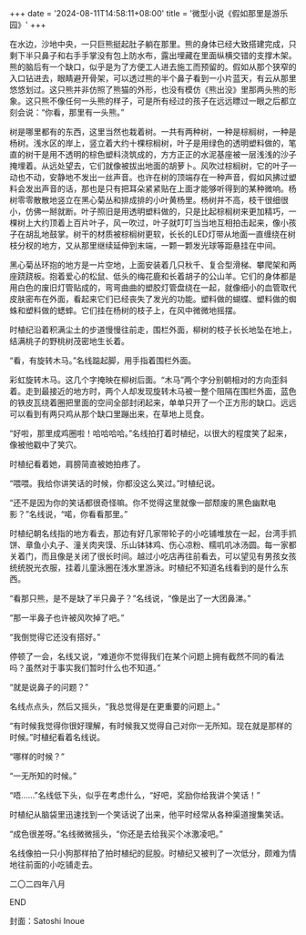 +++
date = '2024-08-11T14:58:11+08:00'
title = '微型小说《假如那里是游乐园》'
+++

在水边，沙地中央，一只巨熊挺起肚子躺在那里。熊的身体已经大致搭建完成，只剩下半只鼻子和右手手掌没有包上防水布，露出埋藏在里面纵横交错的支撑木架。熊的脑后有一个缺口，似乎是为了方便工人进去施工而预留的。假如从那个狭窄的入口钻进去，眼睛避开骨架，可以透过熊的半个鼻子看到一小片蓝天，有云从那里悠悠划过。这只熊并非仿照了熊猫的外形，也没有模仿《熊出没》里那两头熊的形象。这只熊不像任何一头熊的样子，可是所有经过的孩子在远远瞟过一眼之后都立刻会说：“你看，那里有一头熊。”

树是哪里都有的东西，这里当然也栽着树。一共有两种树，一种是棕榈树，一种是杨树。浅水区的岸上，竖立着大约十棵棕榈树，叶子是用绿色的透明塑料做的，笔直的树干是用不透明的棕色塑料浇筑成的，方方正正的水泥基座被一层浅浅的沙子掩埋着。从远处望去，它们就像被拔出地面的胡萝卜。风吹过棕榈树，它的叶子一动也不动，安静地不发出一丝声音。也许在树的顶端存在一种声音，假如风拂过塑料会发出声音的话，那也是只有把耳朵紧紧贴在上面才能够听得到的某种微响。杨树零零散散地竖立在黑心菊丛和排成排的小叶黄杨里。杨树并不高，枝干很细很小，仿佛一掰就断。叶子照旧是用透明塑料做的，只是比起棕榈树来更加精巧，一棵树上大约顶着上百片叶子，风一吹过，叶子就叮叮当当地互相拍击起来，像小孩子在胡乱地鼓掌。树干的材质被棕榈树更软，长长的LED灯带从地面一直缠绕在树枝分杈的地方，又从那里继续延伸到末端，一颗一颗发光球等距悬挂在中间。

黑心菊丛环抱的地方是一片空地，上面安装着几只秋千、复合型滑梯、攀爬架和两座跷跷板。抱着爱心的松鼠、低头的梅花鹿和长着胡子的公山羊。它们的身体都是用白色的废旧灯管贴成的，弯弯曲曲的塑胶灯管盘绕在一起，就像细小的血管取代皮肤密布在外面，看起来它们已经丧失了发光的功能。塑料做的蝴蝶、塑料做的蜘蛛和塑料做的蟋蟀。它们挂在杨树的枝子上，在风中微微地摇摆。

时植纪沿着积满尘土的步道慢慢往前走，围栏外面，柳树的枝子长长地坠在地上，结满桃子的野桃树茂密地生长着。

“看，有旋转木马。”名线踮起脚，用手指着围栏外面。

彩虹旋转木马。这几个字掩映在柳树后面。“木马”两个字分别朝相对的方向歪斜着。走到最接近的地方时，两个人却发现旋转木马被一整个阻隔在围栏外面，蓝色的铁皮瓦绕着圈把里面的空间全部封闭起来，单单只开了一个正方形的缺口。远远可以看到有两只鸡从那个缺口里蹦出来，在草地上觅食。

“好啦，那里成鸡圈啦！哈哈哈哈。”名线拍打着时植纪，以很大的程度笑了起来，像被他戳中了笑穴。

时植纪看着她，肩膀简直被她拍疼了。

“喂喂。我给你讲笑话的时候，你都没这么笑过。”时植纪说。

“还不是因为你的笑话都很奇怪嘛。你不觉得这里就像一部颓废的黑色幽默电影？”名线说，“喏，你看看那里。”

时植纪朝名线指的地方看去，那边有好几家带轮子的小吃铺堆放在一起，台湾手抓饼、章鱼小丸子、潼关肉夹馍、乐山钵钵鸡、伤心凉粉、糯叽叽冰汤圆。每一家都关着门，而且像是关闭了很长时间。越过小吃店再往前看去，可以望见有男孩女孩统统脱光衣服，挂着儿童泳圈在浅水里游泳。时植纪不知道名线看到的是什么东西。

“看那只熊，是不是缺了半只鼻子？”名线说，“像是出了一大团鼻涕。”

“那一半鼻子也许被风吹掉了吧。”

“我倒觉得它还没有搭好。”

停顿了一会，名线又说，“难道你不觉得我们在某个问题上拥有截然不同的看法吗？虽然对于事实我们暂时什么也不知道。”

“就是说鼻子的问题？”

名线点点头，然后又摇头，“我总觉得是在更重要的问题上。”

“有时候我觉得你很好理解，有时候我又觉得自己对你一无所知。现在就是那样的时候。”时植纪看着名线说。

“哪样的时候？”

“一无所知的时候。”

“唔……”名线低下头，似乎在考虑什么，“好吧，奖励你给我讲个笑话！”

时植纪从脑袋里迅速找到一个笑话说了出来，他平时经常从各种渠道搜集笑话。

“成色很差呀。”名线微微摇头，“你还是去给我买个冰激凌吧。”

名线像拍一只小狗那样拍了拍时植纪的屁股。时植纪又被判了一次低分，颇难为情地往前面的小吃铺走去。

二〇二四年八月

END

封面：Satoshi Inoue



